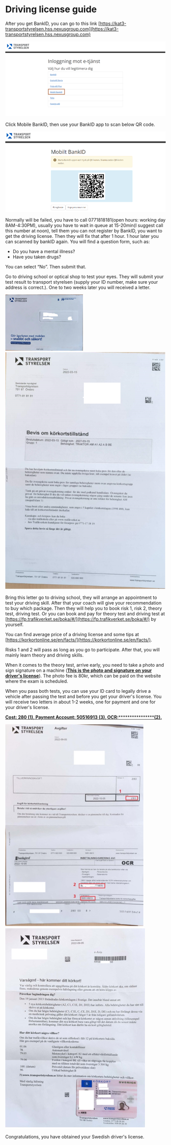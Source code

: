 # Driving license guide

After you get BankID, you can go to this link [https://kat3-transportstyrelsen.hss.nexusgroup.com](https://kat3-transportstyrelsen.hss.nexusgroup.com)

<img src='images/dl/1.png'>

Click Mobile BankID, then use your BankID app to scan below QR code.

<img src='images/dl/2.png'>

Normally will be failed, you have to call 0771818181(open hours: working day 8AM-4:30PM), usually you have to wait in queue at 15-20min(I suggest call this number at noon), tell them you can not register by BankID, you want to get the driving license. Then they will fix that after 1 hour. 1 hour later you can scanned by bankID again. You will find a question form, such as: 

* Do you have a mental illness?
* Have you taken drugs?

You can select “No”. Then submit that.

Go to driving school or optical shop to test your eyes. They will submit your test result to transport styrelsen (supply your ID number, make sure your address is correct.). One to two weeks later you will received a letter.

<img src='images/dl/3.png'>
<img src='images/dl/4.png'>

Bring this letter go to driving school, they will arrange an appointment to test your driving skill. After that your coach will give your recommendation to buy which package. Then they will help you to book risk 1, risk 2, theory test, driving test. Or you can book and pay for theory test and driving test at [https://fp.trafikverket.se/boka/#/](https://fp.trafikverket.se/boka/#/) by yourself.

You can find average price of a driving license and some tips at [https://korkortonline.se/en/facts/](https://korkortonline.se/en/facts/). 

Risks 1 and 2 will pass as long as you go to participate. After that, you will mainly learn theory and driving skills.

When it comes to the theory test, arrive early, you need to take a photo and sign signature on a machine (**<u>This is the photo and signature on your driver's license</u>**). The photo fee is 80kr, which can be paid on the website where the exam is scheduled.

When you pass both tests, you can use your ID card to legally drive a vehicle after passing the test and before you get your driver's license.
You will receive two letters in about 1-2 weeks, one for payment and one for your driver's license. 

**<u>Cost: 280 (1), Payment Account: 50516913 (3), OCR:********************(2).</u>**

<img src='images/dl/5.png'>
<img src='images/dl/6.png'>

Congratulations, you have obtained your Swedish driver's license.
